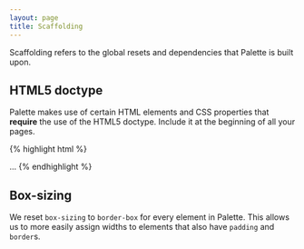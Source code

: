 ```yaml
---
layout: page
title: Scaffolding
---
```


Scaffolding refers to the global resets and dependencies that Palette is built upon.

## HTML5 doctype

Palette makes use of certain HTML elements and CSS properties that **require** the use of the HTML5 doctype. Include it at the beginning of all your pages.

{% highlight html %}
<!DOCTYPE html>
<html>
  ...
</html>
{% endhighlight %}

## Box-sizing

We reset `box-sizing` to `border-box` for every element in Palette. This allows us to more easily assign widths to elements that also have `padding` and `border`s.
